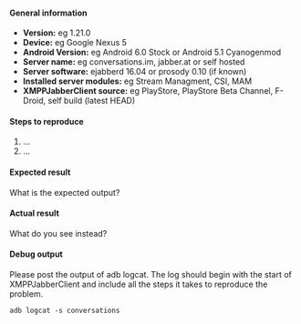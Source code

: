 #### General information

* **Version:** eg 1.21.0
* **Device:** eg Google Nexus 5
* **Android Version:** eg Android 6.0 Stock or Android 5.1 Cyanogenmod
* **Server name:** eg conversations.im, jabber.at or self hosted
* **Server software:** ejabberd 16.04 or prosody 0.10 (if known)
* **Installed server modules:** eg Stream Managment, CSI, MAM
* **XMPPJabberClient source:** eg PlayStore, PlayStore Beta Channel, F-Droid, self build (latest HEAD)


#### Steps to reproduce

1. …
2. …


#### Expected result

What is the expected output? 


#### Actual result

What do you see instead?


#### Debug output

Please post the output of adb logcat. The log should begin with the start of XMPPJabberClient and include all the
steps it takes to reproduce the problem.

````
adb logcat -s conversations
````
